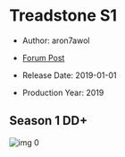 # Treadstone S1

* Author: aron7awol

* [Forum Post](https://www.avsforum.com/threads/bass-eq-for-filtered-movies.2995212/post-59010028)

* Release Date: 2019-01-01
* Production Year: 2019

## Season 1 DD+

![img 0](https://i.imgur.com/5Aml5QS.jpg)

